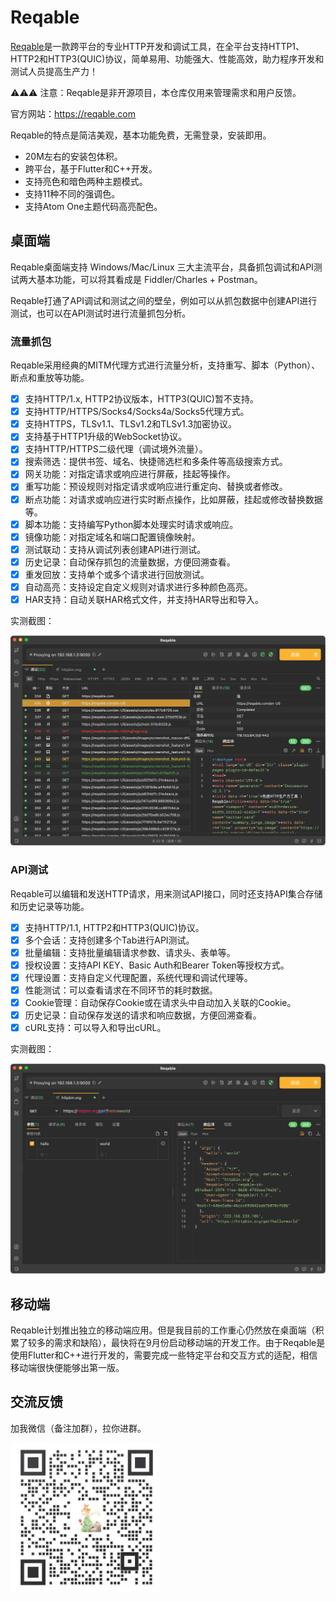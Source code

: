 # Reqable

[Reqable](https://reqable.com/)是一款跨平台的专业HTTP开发和调试工具，在全平台支持HTTP1、HTTP2和HTTP3(QUIC)协议，简单易用、功能强大、性能高效，助力程序开发和测试人员提高生产力！

⚠️⚠️⚠️ 注意：Reqable是非开源项目，本仓库仅用来管理需求和用户反馈。

官方网站：https://reqable.com

Reqable的特点是简洁美观，基本功能免费，无需登录，安装即用。

- 20M左右的安装包体积。
- 跨平台，基于Flutter和C++开发。
- 支持亮色和暗色两种主题模式。
- 支持11种不同的强调色。
- 支持Atom One主题代码高亮配色。

## 桌面端

Reqable桌面端支持 Windows/Mac/Linux 三大主流平台，具备抓包调试和API测试两大基本功能，可以将其看成是 Fiddler/Charles + Postman。

Reqable打通了API调试和测试之间的壁垒，例如可以从抓包数据中创建API进行测试，也可以在API测试时进行流量抓包分析。

### 流量抓包

Reqable采用经典的MITM代理方式进行流量分析，支持重写、脚本（Python）、断点和重放等功能。

- [x] 支持HTTP/1.x, HTTP2协议版本，HTTP3(QUIC)暂不支持。
- [x] 支持HTTP/HTTPS/Socks4/Socks4a/Socks5代理方式。
- [x] 支持HTTPS，TLSv1.1、TLSv1.2和TLSv1.3加密协议。
- [x] 支持基于HTTP1升级的WebSocket协议。
- [x] 支持HTTP/HTTPS二级代理（调试境外流量）。
- [x] 搜索筛选：提供书签、域名、快捷筛选栏和多条件等高级搜索方式。
- [x] 网关功能：对指定请求或响应进行屏蔽，挂起等操作。
- [x] 重写功能：预设规则对指定请求或响应进行重定向、替换或者修改。
- [x] 断点功能：对请求或响应进行实时断点操作，比如屏蔽，挂起或修改替换数据等。
- [x] 脚本功能：支持编写Python脚本处理实时请求或响应。
- [x] 镜像功能：对指定域名和端口配置镜像映射。
- [x] 测试联动：支持从调试列表创建API进行测试。
- [x] 历史记录：自动保存抓包的流量数据，方便回溯查看。
- [x] 重发回放：支持单个或多个请求进行回放测试。
- [x] 自动高亮：支持设定自定义规则对请求进行多种颜色高亮。
- [x] HAR支持：自动关联HAR格式文件，并支持HAR导出和导入。

实测截图：

![](/arts/screenshot_zh_01.png)

### API测试

Reqable可以编辑和发送HTTP请求，用来测试API接口，同时还支持API集合存储和历史记录等功能。

- [x] 支持HTTP/1.1, HTTP2和HTTP3(QUIC)协议。
- [x] 多个会话：支持创建多个Tab进行API测试。
- [x] 批量编辑：支持批量编辑请求参数、请求头、表单等。
- [x] 授权设置：支持API KEY、Basic Auth和Bearer Token等授权方式。
- [x] 代理设置：支持自定义代理配置，系统代理和调试代理等。
- [x] 性能测试：可以查看请求在不同环节的耗时数据。
- [x] Cookie管理：自动保存Cookie或在请求头中自动加入关联的Cookie。
- [x] 历史记录：自动保存发送的请求和响应数据，方便回溯查看。
- [x] cURL支持：可以导入和导出cURL。

实测截图：

![](/arts/screenshot_zh_02.png)

## 移动端

Reqable计划推出独立的移动端应用。但是我目前的工作重心仍然放在桌面端（积累了较多的需求和缺陷），最快将在9月份启动移动端的开发工作。由于Reqable是使用Flutter和C++进行开发的，需要完成一些特定平台和交互方式的适配，相信移动端很快便能够出第一版。

## 交流反馈

加我微信（备注加群），拉你进群。

<img src="/arts/wechat.png" alt="微信二维码" width="240" height="240" />
